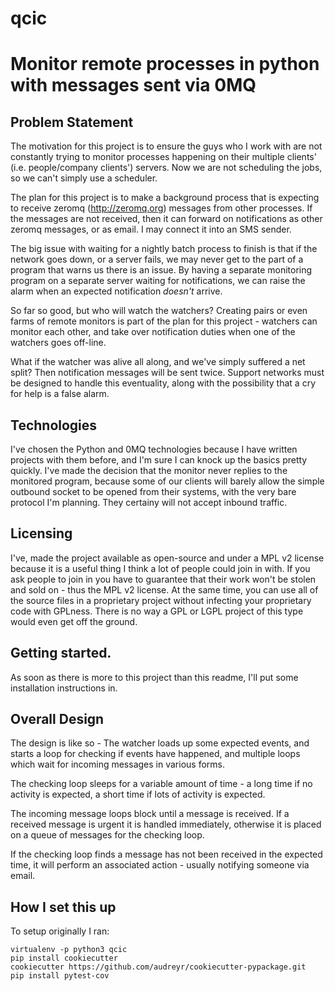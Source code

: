 # qcic
Monitor remote processes in python with messages sent via 0MQ
=============================================================

Problem Statement
-----------------

The motivation for this project is to ensure the guys who I work with are not constantly trying to monitor processes happening on their multiple clients' (i.e. people/company clients') servers.
Now we are not scheduling the jobs, so we can't simply use a scheduler.

The plan for this project is to make a background process that is expecting to receive zeromq (http://zeromq.org) messages from other processes.
If the messages are not received, then it can forward on notifications as other zeromq messages, or as email. I may connect it into an SMS sender.

The big issue with waiting for a nightly batch process to finish is that if the network goes down, or a server fails, we may never get to the part of a program that warns us there is an issue.
By having a separate monitoring program on a separate server waiting for notifications, we can raise the alarm when an expected notification _doesn't_ arrive.

So far so good, but who will watch the watchers? Creating pairs or even farms of remote monitors is part of the plan for this project - watchers can monitor each other, and take over notification duties when one of the watchers goes off-line.

What if the watcher was alive all along, and we've simply suffered a net split? Then notification messages will be sent twice. Support networks must be designed to handle this eventuality, along with the possibility that a cry for help is a false alarm.

Technologies
------------

I've chosen the Python and 0MQ technologies because I have written projects with them before, and I'm sure I can knock up the basics pretty quickly.
I've made the decision that the monitor never replies to the monitored program, because some of our clients will barely allow the simple outbound socket to be opened from their systems, with the very bare protocol I'm planning. They certainy will not accept inbound traffic.

Licensing
---------

I've, made the project available as open-source and under a MPL v2 license because it is a useful thing I think a lot of people could join in with. If you ask people to join in you have to guarantee that their work won't be stolen and sold on - thus the MPL v2 license. At the same time, you can use all of the source files in a proprietary project without infecting your proprietary code with GPLness. 
There is no way a GPL or LGPL project of this type would even get off the ground.


Getting started. 
---------------

As soon as there is more to this project than this readme, I'll put some installation instructions in.

Overall Design
--------------

The design is like so - The watcher loads up some expected events, and starts a loop for checking if events have happened, and multiple loops which wait for incoming messages in various forms.

The checking loop sleeps for a variable amount of time - a long time if no activity is expected, a short time if lots of activity is expected.

The incoming message loops block until a message is received. If a received message is urgent it is handled immediately, otherwise it is placed on a queue of messages for the checking loop.

If the checking loop finds a message has not been received in the expected time, it will perform an associated action - usually notifying someone via email.

How I set this up
-----------------

To setup originally I ran:

    virtualenv -p python3 qcic
    pip install cookiecutter
    cookiecutter https://github.com/audreyr/cookiecutter-pypackage.git
    pip install pytest-cov



